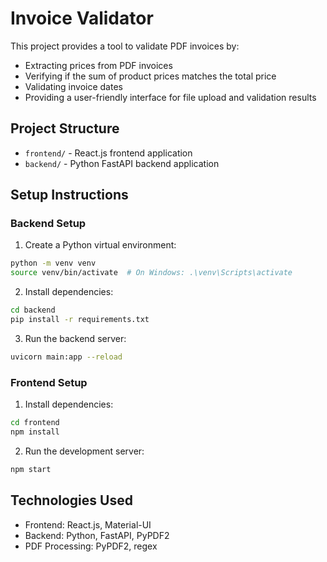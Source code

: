 # Invoice Validator

This project provides a tool to validate PDF invoices by:
- Extracting prices from PDF invoices
- Verifying if the sum of product prices matches the total price
- Validating invoice dates
- Providing a user-friendly interface for file upload and validation results

## Project Structure
- `frontend/` - React.js frontend application
- `backend/` - Python FastAPI backend application

## Setup Instructions

### Backend Setup
1. Create a Python virtual environment:
```bash
python -m venv venv
source venv/bin/activate  # On Windows: .\venv\Scripts\activate
```

2. Install dependencies:
```bash
cd backend
pip install -r requirements.txt
```

3. Run the backend server:
```bash
uvicorn main:app --reload
```

### Frontend Setup
1. Install dependencies:
```bash
cd frontend
npm install
```

2. Run the development server:
```bash
npm start
```

## Technologies Used
- Frontend: React.js, Material-UI
- Backend: Python, FastAPI, PyPDF2
- PDF Processing: PyPDF2, regex 